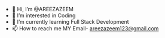 - 👋 Hi, I’m @AREEZAZEEM
- 👀 I’m interested in Coding
- 🌱 I’m currently learning Full Stack Development
- 📫 How to reach me MY Email- areezazeem123@gmail.com

<!---
AREEZAZEEM/AREEZAZEEM is a ✨ special ✨ repository because its `README.md` (this file) appears on your GitHub profile.
You can click the Preview link to take a look at your changes.
--->

